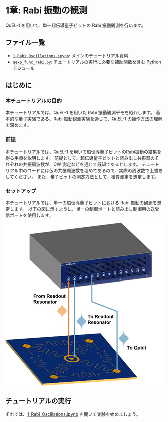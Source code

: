 # 1章: Rabi 振動の観測

QuEL-1 を用いて、単一超伝導量子ビットの Rabi 振動観測を行います。

## ファイル一覧

- [`1_Rabi_Oscillations.ipynb`](./1_Rabi_Oscillations.ipynb): メインのチュートリアル資料
- [`qexp_func_rabi.py`](./qexp_func_rabi.py): チュートリアルの実行に必要な補助関数を含む Python モジュール

## はじめに

### **本チュートリアルの目的**

本チュートリアルでは、QuEL-1 を用いた Rabi 振動観測デモを紹介します。
基本的な量子実験である、Rabi 振動観測実験を通じて、QuEL-1 の操作方法の理解を深めます。

### **前提**

本チュートリアルでは、QuEL-1 を用いて超伝導量子ビットのRabi振動の結果を得る手順を説明します。
前提として、超伝導量子ビットと読み出し共振器のそれぞれの共振周波数が、CW 測定などを通じて既知であるとします。
チュートリアル中のコードには仮の共振周波数を埋めてあるので、実際の周波数で上書きしてください。
また、量子ビットの測定方法として、積算測定を想定します。

### **セットアップ**

本チュートリアルでは、単一の超伝導量子ビットにおける Rabi 振動の観測を想定します。
以下の図に示すように、単一の制御ポートと読み出し制御用の送受信ポートを使用します。


![setup](./Figs/setup.jpg)


## **チュートリアルの実行**

それでは、[1_Rabi_Oscillations.ipynb](./1_Rabi_Oscillations.ipynb) を開いて実験を始めましょう。
